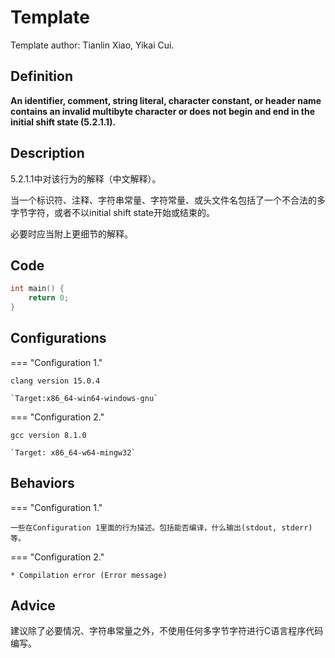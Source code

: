 # Template

Template author: Tianlin Xiao, Yikai Cui.

##  Definition

**An identifier, comment, string literal, character constant, or header name contains an invalid multibyte character or does not begin and end in the initial shift state (5.2.1.1).**

## Description

5.2.1.1中对该行为的解释（中文解释）。

当一个标识符、注释、字符串常量、字符常量、或头文件名包括了一个不合法的多字节字符，或者不以initial shift state开始或结束的。

必要时应当附上更细节的解释。

## Code

```c title="UBXX.c"
int main() {
    return 0;
}
```

## Configurations

=== "Configuration 1."

    clang version 15.0.4

    `Target:x86_64-win64-windows-gnu`

=== "Configuration 2."

    gcc version 8.1.0 

    `Target: x86_64-w64-mingw32`

## Behaviors

=== "Configuration 1."

    一些在Configuration 1里面的行为描述。包括能否编译，什么输出(stdout, stderr)等。

=== "Configuration 2."

    * Compilation error (Error message)

## Advice

建议除了必要情况、字符串常量之外，不使用任何多字节字符进行C语言程序代码编写。